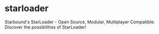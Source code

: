 # starloader
Starbound's StarLoader - Open Source, Modular, Multiplayer Compatible: Discover the possibilities of StarLoader!
